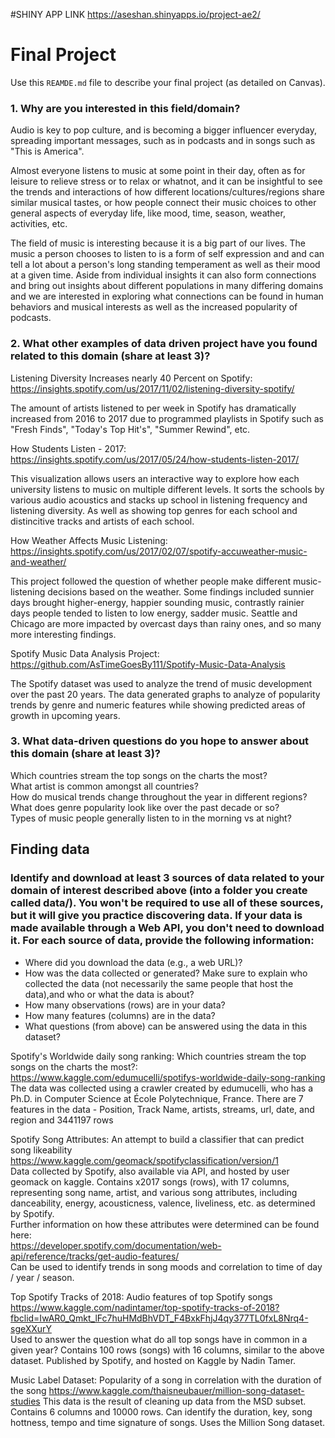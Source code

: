 #SHINY APP LINK
https://aseshan.shinyapps.io/project-ae2/
# Final Project
Use this `REAMDE.md` file to describe your final project (as detailed on Canvas).

### 1. Why are you interested in this field/domain?
Audio is key to pop culture, and is becoming a bigger influencer everyday,
spreading important messages, such as in podcasts and in songs such as
"This is America".

Almost everyone listens to music at some point in their day, often as for leisure to relieve stress or to relax or whatnot,
and it can be insightful to see the trends and interactions of how different locations/cultures/regions share
similar musical tastes, or how people connect their music choices to
other general aspects of everyday life, like mood, time, season, weather, activities, etc.  

The field of music is interesting because it is a big part of our lives. The music a person chooses to listen to is a form of self expression and and can tell a lot about a person's long standing temperament as well as their mood at a given time. Aside from individual insights it can also form connections and bring out insights about different populations in many differing domains and we are interested in exploring what connections can be found in human behaviors and musical interests as well as the increased popularity of podcasts.

### 2. What other examples of data driven project have you found related to this domain (share at least 3)?

Listening Diversity Increases nearly 40 Percent on Spotify:
https://insights.spotify.com/us/2017/11/02/listening-diversity-spotify/  

The amount of artists listened to per week in Spotify has dramatically increased
from 2016 to 2017 due to programmed playlists in Spotify such as
"Fresh Finds", "Today's Top Hit's", "Summer Rewind", etc.

How Students Listen - 2017:
https://insights.spotify.com/us/2017/05/24/how-students-listen-2017/  

This visualization allows users an interactive way to explore how each university listens to music on multiple different levels. It sorts the schools by various audio acoustics and stacks up school in listening frequency and listening diversity. As well as showing top genres for each school and distincitive tracks and artists of each school.

How Weather Affects Music Listening:
https://insights.spotify.com/us/2017/02/07/spotify-accuweather-music-and-weather/  

This project followed the question of whether people make different music-listening decisions based on the weather. Some findings included sunnier days brought higher-energy, happier sounding music, contrastly rainier days people tended to listen to low energy, sadder music. Seattle and Chicago are more impacted by overcast days than rainy ones, and so many more interesting findings.

Spotify Music Data Analysis Project:
https://github.com/AsTimeGoesBy111/Spotify-Music-Data-Analysis  

The Spotify dataset was used to analyze the trend of music development over the past 20 years. The data generated graphs to analyze of popularity trends by genre and numeric features while showing predicted areas of growth in upcoming years.   

### 3. What data-driven questions do you hope to answer about this domain (share at least 3)?
Which countries stream the top songs on the charts the most? <br/>
What artist is common amongst all countries?<br/>
How do musical trends change throughout the year in different regions?<br/>
What does genre popularity look like over the past decade or so?<br/>
Types of music people generally listen to in the morning vs at night?

## Finding data

### Identify and download at least 3 sources of data related to your domain of interest described above (into a folder you create called data/). You won't be required to use all of these sources, but it will give you practice discovering data. If your data is made available through a Web API, you don't need to download it. For each source of data, provide the following information:

- Where did you download the data (e.g., a web URL)?
- How was the data collected or generated? Make sure to explain who collected the data (not necessarily the same people that host the data),and who or what the data is about?
- How many observations (rows) are in your data?
- How many features (columns) are in the data?
- What questions (from above) can be answered using the data in this dataset?

Spotify's Worldwide daily song ranking: Which countries stream the top songs on the charts the most?: <br/>
https://www.kaggle.com/edumucelli/spotifys-worldwide-daily-song-ranking <br/>
The data was collected using a crawler created by edumucelli, who has a Ph.D. in Computer Science at École Polytechnique, France.
There are 7 features in the data - Position, Track Name, artists, streams, url, date, and region and 3441197 rows <br/>

Spotify Song Attributes: An attempt to build a classifier that can predict song likeability  
https://www.kaggle.com/geomack/spotifyclassification/version/1 <br/>
Data collected by Spotify, also available via API, and hosted by user geomack on kaggle. Contains x2017 songs (rows), with 17 columns, representing song name, artist, and various song attributes, including danceability, energy, acousticness, valence, liveliness, etc. as determined by Spotify.  
Further information on how these attributes were determined can be found here:  
https://developer.spotify.com/documentation/web-api/reference/tracks/get-audio-features/  
Can be used to identify trends in song moods and correlation to time of day / year / season.  

Top Spotify Tracks of 2018: Audio features of top Spotify songs  
https://www.kaggle.com/nadintamer/top-spotify-tracks-of-2018?fbclid=IwAR0_Qmkt_lFc7huHMdBhVDT_F4BxkFhjJ4qy377TL0fxL8Nrq4-sgeXXurY  
Used to answer the question what do all top songs have in common in a given year? Contains 100 rows (songs) with 16 columns, similar to the above dataset. Published by Spotify, and hosted on Kaggle by Nadin Tamer.

Music Label Dataset: Popularity of a song in correlation with the duration of the song
https://www.kaggle.com/thaisneubauer/million-song-dataset-studies
This data is the result of cleaning up data from the MSD subset. Contains 6 columns and  10000 rows. Can identify the duration, key, song hottness, tempo and time signature of songs. Uses the Million Song dataset.
